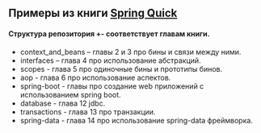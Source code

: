 ## Примеры из книги [Spring Quick](https://www.piter.com/collection/bestsellery-manning/product/spring-bystro)

#### Cтруктура репозитория +- соответствует главам книги. 
 - context_and_beans – главы 2 и 3 про бины и связи между ними.
 - interfaces – глава 4 про использование абстракций.
 - scopes - глава 5 про одиночные бины и прототипы бинов.
 - aop - глава 6 про использование аспектов.
 - spring-boot - главы про создание web приложений с использованием spring boot.
 - database - глава 12 jdbc.
 - transactions - глава 13 про транзакции.
 - spring-data - глава 14 про использование spring-data фреймворка.
